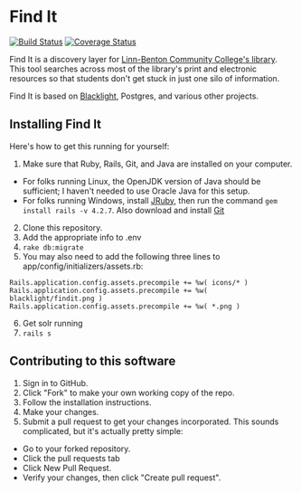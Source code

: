 # Find It

[![Build Status](https://travis-ci.org/lbcclib/findit.svg?branch=master)](https://travis-ci.org/lbcclib/findit)
[![Coverage Status](https://coveralls.io/repos/github/lbcclib/findit/badge.svg?branch=master)](https://coveralls.io/github/lbcclib/findit?branch=master)

Find It is a discovery layer for [Linn-Benton Community College's library](http://library.linnbenton.edu/).  This tool searches across most of the library's print and electronic resources so that students don't get stuck in just one silo of information.

Find It is based on [Blacklight](http://projectblacklight.org/), Postgres, and various other projects.

## Installing Find It

Here's how to get this running for yourself:

1. Make sure that Ruby, Rails, Git, and Java are installed on your computer.
  * For folks running Linux, the OpenJDK version of Java should be sufficient; I haven't needed to use Oracle Java for this setup.
  * For folks running Windows, install [JRuby](http://jruby.org/), then run the command `gem install rails -v 4.2.7`. Also download and install [Git](https://git-scm.com/download/win)
2. Clone this repository.
3. Add the appropriate info to .env
4. `rake db:migrate`
5. You may also need to add the following three lines to app/config/initializers/assets.rb:
```
Rails.application.config.assets.precompile += %w( icons/* )
Rails.application.config.assets.precompile += %w( blacklight/findit.png )
Rails.application.config.assets.precompile += %w( *.png )
```
6. Get solr running
7. `rails s`

## Contributing to this software

1. Sign in to GitHub.
2. Click "Fork" to make your own working copy of the repo.
3. Follow the installation instructions.
4. Make your changes.
5. Submit a pull request to get your changes incorporated. This sounds complicated, but it's actually pretty simple:
  * Go to your forked repository.
  * Click the pull requests tab
  * Click New Pull Request.
  * Verify your changes, then click "Create pull request".

